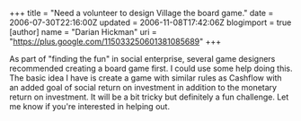 +++
title = "Need a volunteer to design Village the board game."
date = 2006-07-30T22:16:00Z
updated = 2006-11-08T17:42:06Z
blogimport = true 
[author]
	name = "Darian Hickman"
	uri = "https://plus.google.com/115033250601381085689"
+++

As part of "finding the fun" in social enterprise, several game designers recommended creating a board game first.  I could  use some help doing this.  The basic idea I have is create a game with similar rules as Cashflow with an added goal of social return on investment in addition to the monetary return on investment.  It will be a bit tricky but definitely a fun challenge.  Let me know if you're interested in helping out.
